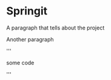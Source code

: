 Springit
===

A paragraph that tells about the project

Another paragraph

'''
<p> some code <p>
'''

